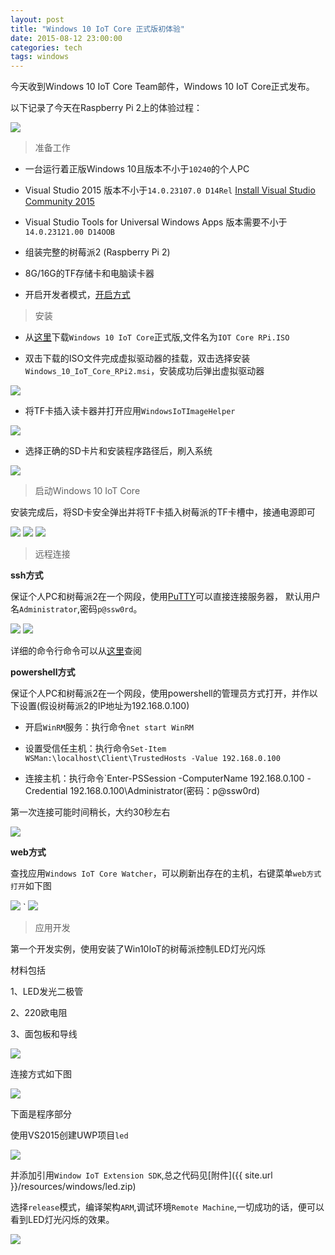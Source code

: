 ```yaml
---
layout: post
title: "Windows 10 IoT Core 正式版初体验"
date: 2015-08-12 23:00:00
categories: tech
tags: windows
---
```



今天收到Windows 10 IoT Core Team邮件，Windows 10 IoT Core正式发布。

以下记录了今天在Raspberry Pi 2上的体验过程：

<img class="img-responsive img-thumbnail" src="{{ site.url }}/resources/windows/Email.png">
	
>准备工作

* 一台运行着正版Windows 10且版本不小于`10240`的个人PC

* Visual Studio 2015 版本不小于`14.0.23107.0 D14Rel` [Install Visual Studio Community 2015](http://go.microsoft.com/fwlink/?LinkID=534599)

* Visual Studio Tools for Universal Windows Apps 版本需要不小于`14.0.23121.00 D14OOB`

* 组装完整的树莓派2 (Raspberry Pi 2)

* 8G/16G的TF存储卡和电脑读卡器

* 开启开发者模式，[开启方式](https://msdn.microsoft.com/library/windows/apps/xaml/dn706236.aspx)

>安装

* 从[这里](http://go.microsoft.com/fwlink/?LinkId=616847)下载`Windows 10 IoT Core`正式版,文件名为`IOT Core RPi.ISO`
 
* 双击下载的ISO文件完成虚拟驱动器的挂载，双击选择安装`Windows_10_IoT_Core_RPi2.msi`，安装成功后弹出虚拟驱动器
 
<img class="img-responsive img-thumbnail" src="{{ site.url }}/resources/windows/ISO.png">
	 
* 将TF卡插入读卡器并打开应用`WindowsIoTImageHelper`

<img class="img-responsive img-thumbnail" src="{{ site.url }}/resources/windows/WindowsIoTImageHelper.png">
	
* 选择正确的SD卡片和安装程序路径后，刷入系统

<img class="img-responsive img-thumbnail" src="{{ site.url }}/resources/windows/Flash.png">
	
>启动Windows 10 IoT Core

安装完成后，将SD卡安全弹出并将TF卡插入树莓派的TF卡槽中，接通电源即可

<img class="img-responsive img-thumbnail" src="{{ site.url }}/resources/windows/Win10IoTInstall.png">

<img class="img-responsive img-thumbnail" src="{{ site.url }}/resources/windows/Win10IoTInstall2.png">

<img class="img-responsive img-thumbnail" src="{{ site.url }}/resources/windows/DefaultAppRpi2.png">

 
>远程连接

****ssh方式****

保证个人PC和树莓派2在一个网段，使用[PuTTY](http://the.earth.li/~sgtatham/putty/latest/x86/putty.exe)可以直接连接服务器，
默认用户名`Administrator`,密码`p@ssw0rd`。

<img class="img-responsive img-thumbnail" src="{{ site.url }}/resources/windows/putty_config.png">

<img class="img-responsive img-thumbnail" src="{{ site.url }}/resources/windows/putty_console.png">

详细的命令行命令可以从[这里](http://ms-iot.github.io/content/en-US/win10/tools/CommandLineUtils.htm)查阅

****powershell方式****

保证个人PC和树莓派2在一个网段，使用powershell的管理员方式打开，并作以下设置(假设树莓派2的IP地址为192.168.0.100)

* 开启`WinRM`服务：执行命令`net start WinRM`

* 设置受信任主机：执行命令`Set-Item WSMan:\localhost\Client\TrustedHosts -Value 192.168.0.100`

* 连接主机：执行命令`Enter-PSSession -ComputerName 192.168.0.100 -Credential 192.168.0.100\Administrator(密码：p@ssw0rd)

第一次连接可能时间稍长，大约30秒左右

<img class="img-responsive img-thumbnail" src="{{ site.url }}/resources/windows/powershell.png">

****web方式****

查找应用`Windows IoT Core Watcher`，可以刷新出存在的主机，右键菜单`web方式打开`如下图

<img class="img-responsive img-thumbnail" src="{{ site.url }}/resources/windows/web.png">
`
<img class="img-responsive img-thumbnail" src="{{ site.url }}/resources/windows/browser.png">

>应用开发

第一个开发实例，使用安装了Win10IoT的树莓派控制LED灯光闪烁

材料包括

1、LED发光二极管

2、220欧电阻

3、面包板和导线

<img class="img-responsive img-thumbnail" src="{{ site.url }}/resources/windows/material.jpg">
	
连接方式如下图

<img class="img-responsive img-thumbnail" src="{{ site.url }}/resources/windows/connection.jpg">
	
下面是程序部分

使用VS2015创建UWP项目`led`

<img class="img-responsive img-thumbnail" src="{{ site.url }}/resources/windows/create-project.png">
	
并添加引用`Window IoT Extension SDK`,总之代码见[附件]({{ site.url }}/resources/windows/led.zip)

选择`release`模式，编译架构`ARM`,调试环境`Remote Machine`,一切成功的话，便可以看到LED灯光闪烁的效果。

<img class="img-responsive img-thumbnail" src="{{ site.url }}/resources/windows/led.gif">
